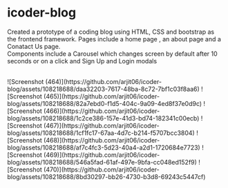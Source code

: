 # icoder-blog
Created a prototype of a coding blog using HTML, CSS and bootstrap as the frontend framework. Pages include a home page , an about page and a Conatact Us page.  
Components include a Carousel which changes screen by default after 10 seconds or on a click and Sign Up and Login modals 

<br />
![Screenshot (464)](https://github.com/arjit06/icoder-blog/assets/108218688/daa32203-7617-48ba-8c72-7bf1c03f8aa6)  
![Screenshot (465)](https://github.com/arjit06/icoder-blog/assets/108218688/82a7ebd0-f1d5-404c-9a09-4ed8f37e0d9c)  
![Screenshot (466)](https://github.com/arjit06/icoder-blog/assets/108218688/1c2ce386-157e-41d3-bd74-182341c00ecb)  
![Screenshot (467)](https://github.com/arjit06/icoder-blog/assets/108218688/1cf1fc17-67aa-4d7c-b214-f5707bcc3804)  
![Screenshot (468)](https://github.com/arjit06/icoder-blog/assets/108218688/af7c4fc3-5d23-40a4-a2d1-1720684e7723)  
![Screenshot (469)](https://github.com/arjit06/icoder-blog/assets/108218688/546a5fad-61af-497e-9bfa-cc048ed152f9)  
![Screenshot (470)](https://github.com/arjit06/icoder-blog/assets/108218688/8bd30297-bb26-4730-b3d8-69243c5447cf)  
